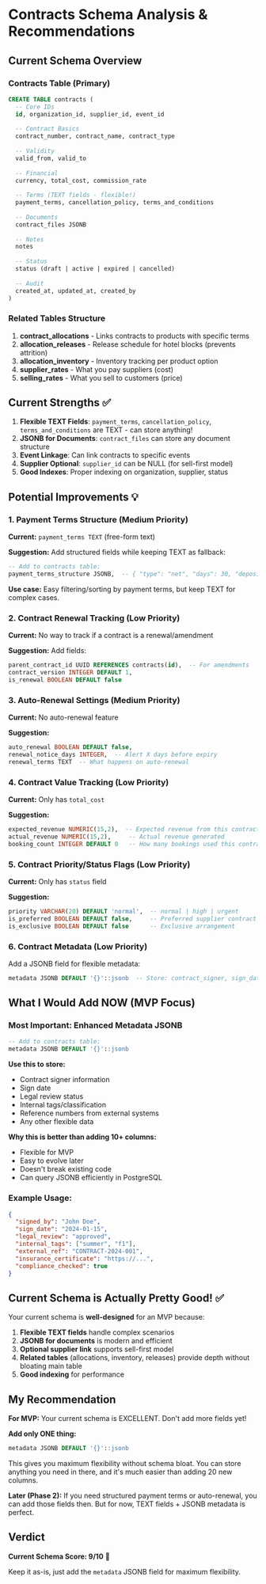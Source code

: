 # Contracts Schema Analysis & Recommendations

## Current Schema Overview

### Contracts Table (Primary)
```sql
CREATE TABLE contracts (
  -- Core IDs
  id, organization_id, supplier_id, event_id
  
  -- Contract Basics
  contract_number, contract_name, contract_type
  
  -- Validity
  valid_from, valid_to
  
  -- Financial
  currency, total_cost, commission_rate
  
  -- Terms (TEXT fields - flexible!)
  payment_terms, cancellation_policy, terms_and_conditions
  
  -- Documents
  contract_files JSONB
  
  -- Notes
  notes
  
  -- Status
  status (draft | active | expired | cancelled)
  
  -- Audit
  created_at, updated_at, created_by
)
```

### Related Tables Structure
1. **contract_allocations** - Links contracts to products with specific terms
2. **allocation_releases** - Release schedule for hotel blocks (prevents attrition)
3. **allocation_inventory** - Inventory tracking per product option
4. **supplier_rates** - What you pay suppliers (cost)
5. **selling_rates** - What you sell to customers (price)

## Current Strengths ✅

1. **Flexible TEXT Fields**: `payment_terms`, `cancellation_policy`, `terms_and_conditions` are TEXT - can store anything!
2. **JSONB for Documents**: `contract_files` can store any document structure
3. **Event Linkage**: Can link contracts to specific events
4. **Supplier Optional**: `supplier_id` can be NULL (for sell-first model)
5. **Good Indexes**: Proper indexing on organization, supplier, status

## Potential Improvements 💡

### 1. **Payment Terms Structure (Medium Priority)**
**Current:** `payment_terms TEXT` (free-form text)

**Suggestion:** Add structured fields while keeping TEXT as fallback:
```sql
-- Add to contracts table:
payment_terms_structure JSONB,  -- { "type": "net", "days": 30, "deposit_percent": 10 }
```

**Use case:** Easy filtering/sorting by payment terms, but keep TEXT for complex cases.

### 2. **Contract Renewal Tracking (Low Priority)**
**Current:** No way to track if a contract is a renewal/amendment

**Suggestion:** Add fields:
```sql
parent_contract_id UUID REFERENCES contracts(id),  -- For amendments
contract_version INTEGER DEFAULT 1,
is_renewal BOOLEAN DEFAULT false
```

### 3. **Auto-Renewal Settings (Medium Priority)**
**Current:** No auto-renewal feature

**Suggestion:**
```sql
auto_renewal BOOLEAN DEFAULT false,
renewal_notice_days INTEGER,  -- Alert X days before expiry
renewal_terms TEXT  -- What happens on auto-renewal
```

### 4. **Contract Value Tracking (Low Priority)**
**Current:** Only has `total_cost`

**Suggestion:**
```sql
expected_revenue NUMERIC(15,2),  -- Expected revenue from this contract
actual_revenue NUMERIC(15,2),     -- Actual revenue generated
booking_count INTEGER DEFAULT 0   -- How many bookings used this contract
```

### 5. **Contract Priority/Status Flags (Low Priority)**
**Current:** Only has `status` field

**Suggestion:**
```sql
priority VARCHAR(20) DEFAULT 'normal',  -- normal | high | urgent
is_preferred BOOLEAN DEFAULT false,     -- Preferred supplier contract
is_exclusive BOOLEAN DEFAULT false      -- Exclusive arrangement
```

### 6. **Contract Metadata (Low Priority)**
Add a JSONB field for flexible metadata:
```sql
metadata JSONB DEFAULT '{}'::jsonb  -- Store: contract_signer, sign_date, legal_review_status, etc.
```

## What I Would Add NOW (MVP Focus)

### Most Important: Enhanced Metadata JSONB
```sql
-- Add to contracts table:
metadata JSONB DEFAULT '{}'::jsonb
```

**Use this to store:**
- Contract signer information
- Sign date
- Legal review status
- Internal tags/classification
- Reference numbers from external systems
- Any other flexible data

**Why this is better than adding 10+ columns:**
- Flexible for MVP
- Easy to evolve later
- Doesn't break existing code
- Can query JSONB efficiently in PostgreSQL

### Example Usage:
```json
{
  "signed_by": "John Doe",
  "sign_date": "2024-01-15",
  "legal_review": "approved",
  "internal_tags": ["summer", "f1"],
  "external_ref": "CONTRACT-2024-001",
  "insurance_certificate": "https://...",
  "compliance_checked": true
}
```

## Current Schema is Actually Pretty Good! ✅

Your current schema is **well-designed** for an MVP because:

1. **Flexible TEXT fields** handle complex scenarios
2. **JSONB for documents** is modern and efficient
3. **Optional supplier link** supports sell-first model
4. **Related tables** (allocations, inventory, releases) provide depth without bloating main table
5. **Good indexing** for performance

## My Recommendation

**For MVP:** Your current schema is EXCELLENT. Don't add more fields yet!

**Add only ONE thing:**
```sql
metadata JSONB DEFAULT '{}'::jsonb
```

This gives you maximum flexibility without schema bloat. You can store anything you need in there, and it's much easier than adding 20 new columns.

**Later (Phase 2):** If you need structured payment terms or auto-renewal, you can add those fields then. But for now, TEXT fields + JSONB metadata is perfect.

## Verdict

**Current Schema Score: 9/10** 🌟

Keep it as-is, just add the `metadata` JSONB field for maximum flexibility.
